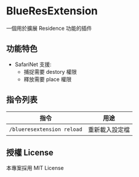 
# BlueResExtension

一個用於擴展 Residence 功能的插件

## 功能特色

- SafariNet 支援:
	- 捕捉需要 destory 權限
	- 釋放需要 place 權限

## 指令列表

| 指令 | 用途 |
|------|------|
| `/blueresextension reload` | 重新載入設定檔 |

## 授權 License

本專案採用 MIT License  
